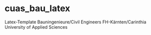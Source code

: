 # cuas_bau_latex
Latex-Template Bauningenieure/Civil Engineers FH-Kärnten/Carinthia University of Applied Sciences
